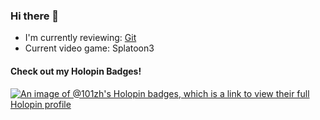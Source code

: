 ### Hi there 👋

<!--
**101zh/101zh** is a ✨ _special_ ✨ repository because its `README.md` (this file) appears on your GitHub profile.

Here are some ideas to get you started:

- 🔭 I’m currently working on ...
- 🌱 I’m currently learning ...
- 👯 I’m looking to collaborate on ...
- 🤔 I’m looking for help with ...
- 💬 Ask me about ...
- 📫 How to reach me: ...
- 😄 Pronouns: ...
- ⚡ Fun fact: ...
-->
- I'm currently reviewing: [Git](learn.gitkraken.com/courses/git-foundations)
- Current video game: Splatoon3

#### Check out my Holopin Badges!
[![An image of @101zh's Holopin badges, which is a link to view their full Holopin profile](https://holopin.me/101zh)](https://holopin.io/@101zh)

